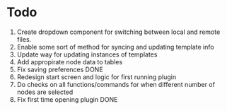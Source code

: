 # Todo

1. Create dropdown component for switching between local and remote files.
2. Enable some sort of method for syncing and updating template info
3. Update way for updating instances of templates
4. Add appropirate node data to tables
5. Fix saving preferences DONE
6. Redesign start screen and logic for first running plugin
7. Do checks on all functions/commands for when different number of nodes are selected
8. Fix first time opening plugin DONE